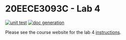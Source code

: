 # 20EECE3093C - Lab 4

[![unit test](https://github.com/ikranw/lab-4-ikranw/actions/workflows/ci-pytest.yaml/badge.svg?event=push)](https://github.com/ikran/lab-4-ikranw/actions/workflows/ci-pytest.yaml)
[![doc generation](https://github.com/ikranw/lab-4-ikranw/actions/workflows/ci-sphinx.yaml/badge.svg?event=push)](https://github.com/ikranw/lab-4-ikranw/actions/workflows/ci-sphinx.yaml)

Please see the course website for the lab 4 [instructions](https://20eece3093c-24ss.github.io/graded_artifacts/lab_assignments/lab_4.html).
